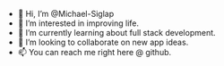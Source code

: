 - 👋 Hi, I’m @Michael-Siglap
- 👀 I’m interested in improving life.
- 🌱 I’m currently learning about full stack development.
- 💞️ I’m looking to collaborate on new app ideas.
- 📫 You can reach me right here @ github.


